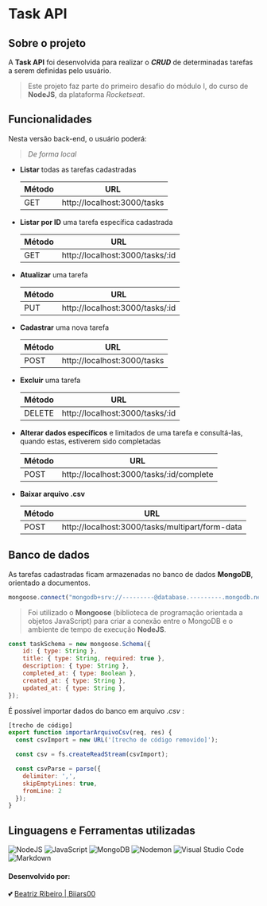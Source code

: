 # Task API

## Sobre o projeto

A **Task API** foi desenvolvida para realizar o ***CRUD*** de determinadas tarefas a serem definidas pelo usuário. 

> Este projeto faz parte do primeiro desafio do módulo I, do curso de **NodeJS**, da plataforma *Rocketseat*.

## Funcionalidades

Nesta versão back-end, o usuário poderá:

> *De forma local*

- **Listar** todas as tarefas cadastradas

   | Método| URL   |
   |-------|-------|
   | GET   | http://localhost:3000/tasks |

- **Listar por ID** uma tarefa específica cadastrada

   | Método| URL   |
   |-------|-------|
   | GET   | http://localhost:3000/tasks/:id |

- **Atualizar** uma tarefa

   | Método| URL   |
   |-------|-------|
   | PUT   | http://localhost:3000/tasks/:id |

- **Cadastrar** uma nova tarefa

   | Método | URL   |
   |--------|-------|
   | POST   | http://localhost:3000/tasks |

- **Excluir** uma tarefa

   | Método   | URL   |
   |----------|-------|
   | DELETE   | http://localhost:3000/tasks/:id |

- **Alterar dados específicos** e limitados de uma tarefa e consultá-las, quando estas, estiverem sido completadas

   | Método | URL   |
   |--------|-------|
   | POST   | http://localhost:3000/tasks/:id/complete |

- **Baixar arquivo .csv**

   | Método | URL   |
   |--------|-------|
   | POST   | http://localhost:3000/tasks/multipart/form-data |

## Banco de dados

As tarefas cadastradas ficam armazenadas no banco de dados **MongoDB**, orientado a documentos.

```javascript
mongoose.connect("mongodb+srv://---------@database.---------.mongodb.net/---------");
```

> Foi utilizado o **Mongoose** (biblioteca de programação orientada a objetos JavaScript) para criar a conexão entre o MongoDB e o ambiente de tempo de execução **NodeJS**.

```javascript
const taskSchema = new mongoose.Schema({
    id: { type: String },
    title: { type: String, required: true },
    description: { type: String },
    completed_at: { type: Boolean },
    created_at: { type: String },
    updated_at: { type: String },
});
```

É possível importar dados do banco em arquivo *.csv* :

```javascript
[trecho de código]
export function importarArquivoCsv(req, res) {
  const csvImport = new URL('[trecho de código removido]');

  const csv = fs.createReadStream(csvImport);

  const csvParse = parse({
    delimiter: ',',
    skipEmptyLines: true,
    fromLine: 2
  });
}
```

## Linguagens e Ferramentas utilizadas

![NodeJS](https://img.shields.io/badge/node.js-6DA55F?style=for-the-badge&logo=node.js&logoColor=white) ![JavaScript](https://img.shields.io/badge/javascript-%23323330.svg?style=for-the-badge&logo=javascript&logoColor=%23F7DF1E) ![MongoDB](https://img.shields.io/badge/MongoDB-%234ea94b.svg?style=for-the-badge&logo=mongodb&logoColor=white) ![Nodemon](https://img.shields.io/badge/NODEMON-%23323330.svg?style=for-the-badge&logo=nodemon&logoColor=%BBDEAD) ![Visual Studio Code](https://img.shields.io/badge/Visual%20Studio%20Code-0078d7.svg?style=for-the-badge&logo=visual-studio-code&logoColor=white) ![Markdown](https://img.shields.io/badge/markdown-%23000000.svg?style=for-the-badge&logo=markdown&logoColor=white)

#### Desenvolvido por:

💕 [Beatriz Ribeiro | Biiars00](https://github.com/Biiars00)






